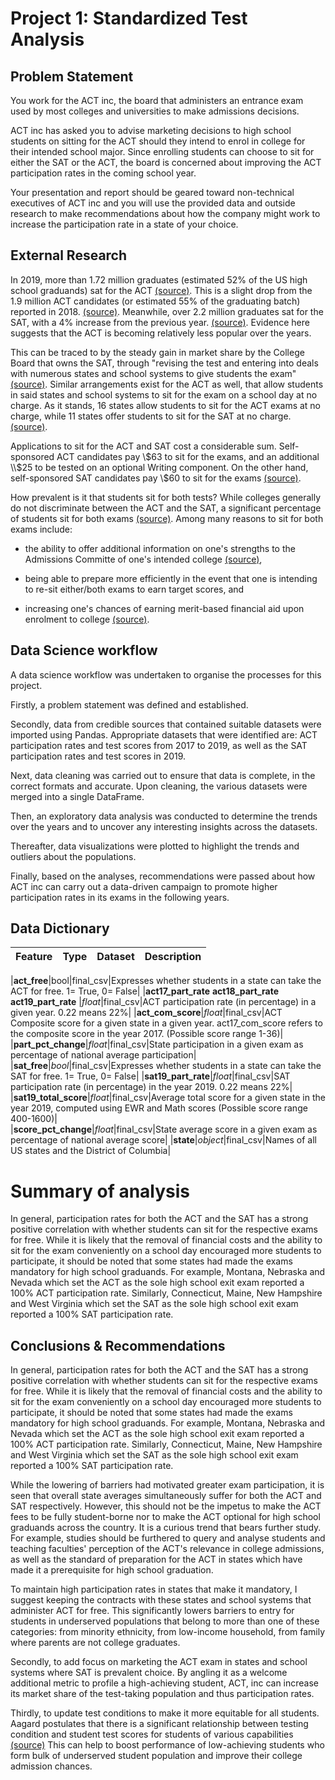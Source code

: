 # Project 1: Standardized Test Analysis


## Problem Statement

You work for the ACT inc, the board that administers an entrance exam used by most colleges and universities to make admissions decisions. <br>

ACT inc has asked you to advise marketing decisions to high school students on sitting for the ACT should they intend to enrol in college for their intended school major. Since enrolling students can choose to sit for either the SAT or the ACT, the board is concerned about improving the ACT participation rates in the coming school year. <br>

Your presentation and report should be geared toward non-technical executives of ACT inc and you will use the provided data and outside research to make recommendations about how the company might work to increase the participation rate in a state of your choice.

## External Research

In 2019, more than 1.72 million graduates (estimated 52% of the US high school graduands) sat for the ACT <a href="https://www.act.org/content/dam/act/unsecured/documents/National-CCCR-2019.pdf" target="_blank">(source)</a>.
This is a slight drop from the 1.9 million ACT candidates (or estimated 55% of the graduating batch) reported in 2018. <a href="https://www.washingtonpost.com/education/2018/10/23/sat-reclaims-title-most-widely-used-college-admission-test/" target="_blank">(source)</a>. Meanwhile, over 2.2 million graduates sat for the SAT, with a 4% increase from the previous year. <a href="https://newsroom.collegeboard.org/over-22-million-students-class-2019-took-sat-largest-group-ever" target="_blank">(source)</a>. Evidence here suggests that the ACT is becoming relatively less popular over the years.

This can be traced to by the steady gain in market share by the College Board that owns the SAT, through "revising the test and entering into deals with numerous states and school systems to give students the exam" <a href="https://www.washingtonpost.com/education/2018/10/23/sat-reclaims-title-most-widely-used-college-admission-test/" target="_blank">(source)</a>. Similar arrangements exist for the ACT as well, that allow students in said states and school systems to sit for the exam on a school day at no charge. As it stands, 16 states allow students to sit for the ACT exams at no charge, while 11 states offer students to sit for the SAT at no charge. <a href="https://www.collegeraptor.com/getting-in/articles/act-sat/states-act-sat-given-free/" target="_blank">(source)</a>. 

Applications to sit for the ACT and SAT cost a considerable sum. Self-sponsored ACT candidates pay \\$63 to sit for the exams, and an additional \\$25 to be tested on an optional Writing component. On the other hand, self-sponsored SAT candidates pay \\$60 to sit for the exams <a href="https://blog.prepscholar.com/act-vs-sat" target="_blank">(source)</a>.


How prevalent is it that students sit for both tests? While colleges generally do not discriminate between the ACT and the SAT, a significant percentage of students sit for both exams <a href="https://www.princetonreview.com/college-advice/4-reasons-to-take-both-sat-and-act" target="_blank">(source)</a>. Among many reasons to sit for both exams include: 
- the ability to offer additional information on one's strengths to the Admissions Committe of one's intended college <a href="https://www.nytimes.com/2020/05/26/learning/should-students-be-required-to-take-the-sat-and-act-to-apply-to-college.html" target="_blank">(source)</a>, 

- being able to prepare more efficiently in the event that one is intending to re-sit either/both exams to earn target scores, and 
- increasing one's chances of earning merit-based financial aid upon enrolment to college <a href="https://www.princetonreview.com/college-advice/4-reasons-to-take-both-sat-and-act" target="_blank">(source)</a>. 

## Data Science workflow

A data science workflow was undertaken to organise the processes for this project. 

Firstly, a problem statement was defined and established. 

Secondly, data from credible sources that contained suitable datasets were imported using Pandas. Appropriate datasets that were identified are: ACT participation rates and test scores from 2017 to 2019, as well as the SAT participation rates and test scores in 2019. 

Next, data cleaning was carried out to ensure that data is complete, in the correct formats and accurate. Upon cleaning, the various datasets were merged into a single DataFrame.

Then, an exploratory data analysis was conducted to determine the trends over the years and to uncover any interesting insights across the datasets. 

Thereafter, data visualizations were plotted to highlight the trends and outliers about the populations.

Finally, based on the analyses, recommendations were passed about how ACT inc can carry out a data-driven campaign to promote higher participation rates in its exams in the following years.

## Data Dictionary

|Feature|Type|Dataset|Description|
|---|---|---|---|

|**act_free**|bool|final_csv|Expresses whether students in a state can take the ACT for free. 1= True, 0= False|
|**act17_part_rate** **act18_part_rate** **act19_part_rate** |*float*|final_csv|ACT participation rate (in percentage) in a given year. 0.22 means 22%| 
|**act_com_score**|*float*|final_csv|ACT Composite score for a given state in a given year. act17_com_score refers to the composite score in the year 2017. (Possible score range 1-36)| 
|**part_pct_change**|*float*|final_csv|State participation in a given exam as percentage of national average participation| 
|**sat_free**|*bool*|final_csv|Expresses whether students in a state can take the SAT for free. 1= True, 0= False| 
|**sat19_part_rate**|*float*|final_csv|SAT participation rate (in percentage) in the year 2019. 0.22 means 22%|
|**sat19_total_score**|*float*|final_csv|Average total score for a given state in the year 2019, computed using EWR and Math scores (Possible score range 400-1600)|  
|**score_pct_change**|*float*|final_csv|State average score in a given exam as percentage of national average score| 
|**state**|*object*|final_csv|Names of all US states and the District of Columbia| 



# Summary of analysis

In general, participation rates for both the ACT and the SAT has a strong positive correlation with whether students can sit for the respective exams for free. While it is likely that the removal of financial costs and the ability to sit for the exam conveniently on a school day encouraged more students to participate, it should be noted that some states had made the exams mandatory for high school graduands. For example, Montana, Nebraska and Nevada which set the ACT as the sole high school exit exam reported a 100% ACT participation rate. Similarly, Connecticut, Maine, New Hampshire and West Virginia which set the SAT as the sole high school exit exam reported a 100% SAT participation rate.

## Conclusions & Recommendations

In general, participation rates for both the ACT and the SAT has a strong positive correlation with whether students can sit for the respective exams for free. While it is likely that the removal of financial costs and the ability to sit for the exam conveniently on a school day encouraged more students to participate, it should be noted that some states had made the exams mandatory for high school graduands. For example, Montana, Nebraska and Nevada which set the ACT as the sole high school exit exam reported a 100% ACT participation rate. Similarly, Connecticut, Maine, New Hampshire and West Virginia which set the SAT as the sole high school exit exam reported a 100% SAT participation rate.

While the lowering of barriers had motivated greater exam participation, it is seen that overall state averages simultaneously suffer for both the ACT and SAT respectively. However, this should not be the impetus to make the ACT fees to be fully student-borne nor to make the ACT optional for high school graduands across the country. It is a curious trend that bears further study. For example, studies should be furthered to query and analyse students and teaching faculties' perception of the ACT's relevance in college admissions, as well as the standard of preparation for the ACT in states which have made it a prerequisite for high school graduation.

To maintain high participation rates in states that make it mandatory, I suggest keeping the contracts with these states and school systems  that administer ACT for free. This significantly lowers barriers to entry for students in underserved populations that belong to more than one of these categories: from minority ethnicity, from low-income household, from family where parents are not college graduates.

Secondly, to add focus on marketing the ACT exam in states and school systems where SAT is prevalent choice. By angling it as a welcome additional metric to profile a high-achieving student, ACT, inc can increase its market share of the test-taking population and thus participation rates. 

Thirdly, to update test conditions to make it more equitable for all students. Aagard postulates that there is a significant relationship between testing condition and student test scores for students of various capabilities <a href="https://www.thefreelibrary.com/The+relationship+between+testing+condition+and+student+test+scores.-a0126582635" target="_blank">(source)</a> This can help to boost performance of low-achieving students who form bulk of underserved student population and improve their college admission chances.